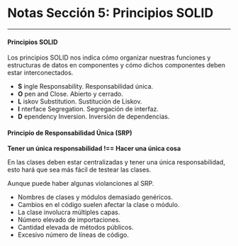 # Notas Sección 5: Principios SOLID
___

#### Principios SOLID

Los principios SOLID nos indica cómo organizar nuestras funciones y estructuras de datos en componentes y cómo dichos componentes deben estar interconectados.

- __S__ ingle Responsability. Responsabilidad única. 
- __O__ pen and Close. Abierto y cerrado. 
- __L__ iskov Substitution. Sustitución de Liskov. 
- __I__ nterface Segregation. Segregación de interfaz. 
- __D__ ependency Inversion. Inversión de dependencias.

#### Principio de Responsabilidad Única (SRP)

__Tener un única responsabilidad !== Hacer una única cosa__

En las clases deben estar centralizadas y tener una única responsabilidad, esto hará que sea más fácil de testear las clases. 

Aunque puede haber algunas violanciones al SRP.

- Nombres de clases y módulos demasiado genéricos. 
- Cambios en el código suelen afectar la clase o módulo. 
- La clase involucra múltiples capas. 
- Número elevado de importaciones. 
- Cantidad elevada de métodos públicos. 
- Excesivo número de líneas de código. 
